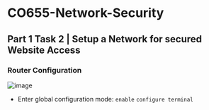 # CO655-Network-Security

## Part 1 Task 2 | Setup a Network for secured Website Access 

### Router Configuration
![image](https://github.com/user-attachments/assets/c8de6b87-818d-44e4-8afa-8c97ca9b8abb)

- Enter global configuration mode: `enable` `configure terminal`


